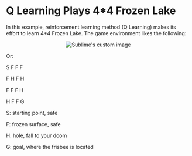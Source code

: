 # Q Learning Plays 4*4 Frozen Lake 

In this example, reinforcement learning method (Q Learning) makes its effort to learn 4*4 Frozen Lake.
The game environment likes the following:

<p align="center">
  <img src="https://github.com/hamedmkazemi/QLearning_FrozenLake_1/blob/main/images/FrozenLake.png" alt="Sublime's custom image"/>
</p>

Or:

S F F F      

F H F H

F F F H

H F F G

S: starting point, safe

F: frozen surface, safe

H: hole, fall to your doom

G: goal, where the frisbee is located
